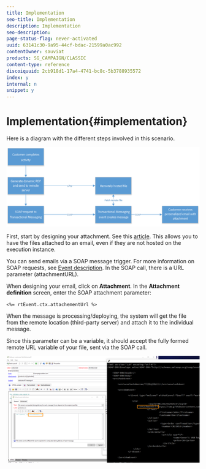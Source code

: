 ```yaml
---
title: Implementation
seo-title: Implementation
description: Implementation
seo-description: 
page-status-flag: never-activated
uuid: 63141c30-9a95-44cf-bdac-21599a0ac992
contentOwner: sauviat
products: SG_CAMPAIGN/CLASSIC
content-type: reference
discoiquuid: 2cb918d1-17a4-4741-bc8c-5b3788935572
index: y
internal: n
snippet: y
---
```


# Implementation{#implementation}

Here is a diagram with the different steps involved in this scenario.

![](assets/message-center-uc1.png)

First, start by designing your attachment. See this [article](../../delivery/using/attaching-files.md#attach-a-personalized-file). This allows you to have the files attached to an email, even if they are not hosted on the execution instance.

You can send emails via a SOAP message trigger. For more information on SOAP requests, see [Event description](../../message-center/using/event-description.md). In the SOAP call, there is a URL parameter (attachmentURL).

When designing your email, click on **Attachment**. In the **Attachment definition** screen, enter the SOAP attachment parameter:

```
<%= rtEvent.ctx.attachementUrl %>
```

When the message is processing/deploying, the system will get the file from the remote location (third-party server) and attach it to the individual message.

Since this parameter can be a variable, it should accept the fully formed remote URL variable of your file, sent via the SOAP call.

![](assets/message-center-uc2.png)

